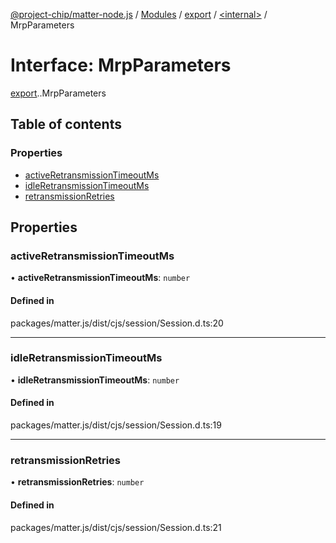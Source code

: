 [@project-chip/matter-node.js](../README.md) / [Modules](../modules.md) / [export](../modules/export.md) / [<internal\>](../modules/export._internal_.md) / MrpParameters

# Interface: MrpParameters

[export](../modules/export.md).[<internal>](../modules/export._internal_.md).MrpParameters

## Table of contents

### Properties

- [activeRetransmissionTimeoutMs](export._internal_.MrpParameters.md#activeretransmissiontimeoutms)
- [idleRetransmissionTimeoutMs](export._internal_.MrpParameters.md#idleretransmissiontimeoutms)
- [retransmissionRetries](export._internal_.MrpParameters.md#retransmissionretries)

## Properties

### activeRetransmissionTimeoutMs

• **activeRetransmissionTimeoutMs**: `number`

#### Defined in

packages/matter.js/dist/cjs/session/Session.d.ts:20

___

### idleRetransmissionTimeoutMs

• **idleRetransmissionTimeoutMs**: `number`

#### Defined in

packages/matter.js/dist/cjs/session/Session.d.ts:19

___

### retransmissionRetries

• **retransmissionRetries**: `number`

#### Defined in

packages/matter.js/dist/cjs/session/Session.d.ts:21
